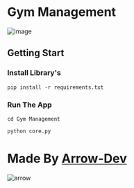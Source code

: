 # Gym Management
![image](Data/image.png)

## Getting Start
### Install Library's
```
pip install -r requirements.txt
```
### Run The App
```
cd Gym Management
```
```
python core.py
```
# Made By <a href="https://arrow-dev.rf.gd/bio" target="_blank">Arrow-Dev</a>
![arrow](https://github.com/Arrow-DV/gym-manager/assets/128916762/8c4377f4-9051-4869-ae70-1df36761b07b)
